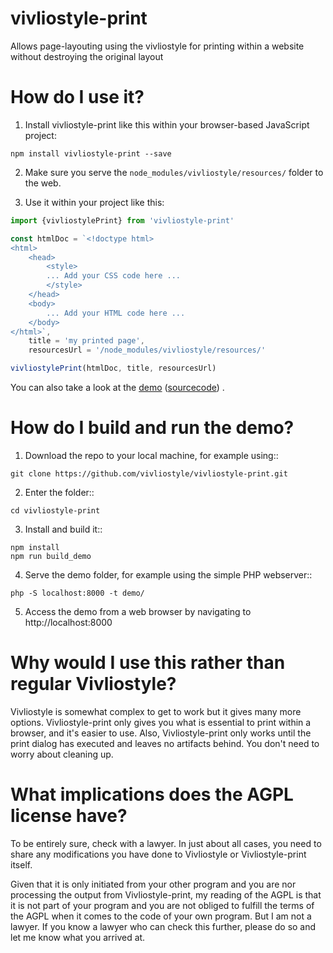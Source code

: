 # vivliostyle-print
Allows page-layouting using the vivliostyle for printing within a website without destroying the original layout


How do I use it?
======

1. Install vivliostyle-print like this within your browser-based JavaScript project:

```
npm install vivliostyle-print --save
```

2. Make sure you serve the `node_modules/vivliostyle/resources/` folder to the web.

3. Use it within your project like this:

```js
import {vivliostylePrint} from 'vivliostyle-print'

const htmlDoc = `<!doctype html>
<html>
    <head>
        <style>
        ... Add your CSS code here ...
        </style>
    </head>
    <body>
        ... Add your HTML code here ...
    </body>
</html>`,
    title = 'my printed page',
    resourcesUrl = '/node_modules/vivliostyle/resources/'

vivliostylePrint(htmlDoc, title, resourcesUrl)

```

You can also take a look at the [demo](https://vivliostyle.github.io/vivliostyle-print/) ([sourcecode](/demo)) .

How do I build and run the demo?
======

1. Download the repo to your local machine, for example using::

```
git clone https://github.com/vivliostyle/vivliostyle-print.git
```

2. Enter the folder::

```
cd vivliostyle-print
```

3. Install and build it::

```
npm install
npm run build_demo
```

4. Serve the demo folder, for example using the simple PHP webserver::

```
php -S localhost:8000 -t demo/
```

5. Access the demo from a web browser by navigating to http://localhost:8000


Why would I use this rather than regular Vivliostyle?
======

Vivliostyle is somewhat complex to get to work but it gives many more options.
Vivliostyle-print only gives you what is essential to print within a browser,
and it's easier to use. Also, Vivliostyle-print only works until the print
dialog has executed and leaves no artifacts behind. You don't need to worry
about cleaning up.

What implications does the AGPL license have?
======

To be entirely sure, check with a lawyer. In just about all cases, you need to
share any modifications you have done to Vivliostyle or Vivliostyle-print itself.

Given that it is only initiated from your other program and you are nor processing
the output from Vivliostyle-print, my reading of the AGPL is that it is not part
of your program and you are not obliged to fulfill the terms of the AGPL when it
comes to the code of your own program. But I am not a lawyer. If you know a
lawyer who can check this further, please do so and let me know what you arrived
at.
